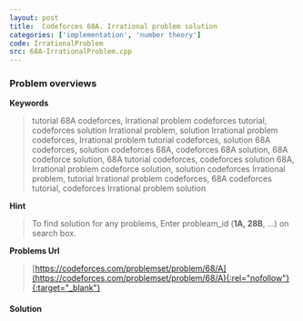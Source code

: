 ```yaml
---
layout: post
title:  Codeforces 68A. Irrational problem solution
categories: ['implementation', 'number theory']
code: IrrationalProblem
src: 68A-IrrationalProblem.cpp
---
```

### **Problem overviews**

**Keywords**
> tutorial 68A codeforces, Irrational problem codeforces tutorial, codeforces solution Irrational problem, solution Irrational problem codeforces, Irrational problem tutorial codeforces, solution 68A codeforces, solution codeforces 68A, codeforces 68A solution, 68A codeforce solution, 68A tutorial codeforces, codeforces solution 68A, Irrational problem codeforce solution, solution codeforces Irrational problem, tutorial Irrational problem codeforces, 68A codeforces tutorial, codeforces Irrational problem solution

**Hint**
> To find solution for any problems, Enter probleam_id (**1A, 28B**, ...) on search box. 

**Problems Url**
> [https://codeforces.com/problemset/problem/68/A](https://codeforces.com/problemset/problem/68/A){:rel="nofollow"}{:target="_blank"}

#### **Solution**



